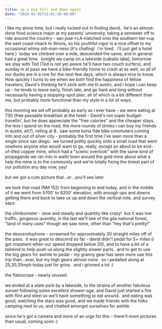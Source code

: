 ```yaml
---
title: up a big hill and down again
date: "2014-03-01T15:01:39-06:00"
---
```

                                    
i like my alone time, but i really lucked out in finding david.  he's an almost-done food science major at my parents' university, taking a semester off to ride around the country - san jose-&gt;LA-&gt;latched onto the southern tier-&gt;up the east coast-&gt;back to illinois, so his youthful vigor is a nice offset to my occasional whiny old-man-ness (it's chafing!  i'm tired.  i'll just get a hotel here.)  today we climbed over a mile, descended the same, and in general had a great time.  tonight we camp on a lakeside (caballo lake), tomorrow we stay with Ted (Ted is not yet aware he'll have two couch surfers), and sunday in el paso we have a bike-friendly home to crash at as well, so all of our ducks are in a row for the next few days, which is always nice to know.  How quickly I turns to we when we both find the happiness of fellow travelers; David's thinking he'll stick with me til austin, and i hope i can keep up - he tends to leave early, finish late, and go hard and long without necessarily having a stopping-spot plan, all of which is a bit different than me, but probably more functional than my style in a lot of ways.<br/><br/>this morning we set off probably as early as i ever have - we were eating at 730 (free passable breakfast at the hotel - David's not super budget-travellin', but he does appreciate the "free calories" and the cheaper stays.  the less i spend on the road, the more rounds of drinks i can buy my friends in austin, eh?), rolling at 8.  saw some bona fide bike commuters coming into and out of silver city - probably the first time i've seen more than a single since san diego.  we turned pretty quickly onto a small road that went nowhere anyone else woudl want to go, really, except an about to be end-of-lifed copper mine, which had a "scenic overlook" with the same kind of propaganda we ran into in waihi town around the gold mine about what a help the mine is to the community and we're totally fixing the tiniest part of our pollution any day now, yay!<br/><br/>but we got a cute picture that...er.. you'll see later.<br/><br/>we took that road (NM 152) from beginning to end today, and in the middle of it we went from 5700' to 8200' elevation, with enough ups and downs getting there and back to take us up and down the vertical mile, and survey says:<br/><br/>the climbometer - slow and steady and quantity like crazy!  but it was low traffic, gorgeous quantity, in the last we'll see of the gila national forest, "land of many uses" though we saw none, other than "hey that's pretty!"<br/><br/>the descendophone - screamed for approximately 30 straight miles off of the pass.  it was great to descend so far - david didn't pedal for 5+ miles (i got impatient when our speed dropped below 20), and to have a bit of a tailwind to help push us along the slightly slower parts.  and to get to use the big gears for awhile to pedal - my granny gear has seen more use this trip than...ever, but my high gears almost none.  so i pedalled along at 25,30,35mph today just for grins.  and i grinned a lot :)<br/><br/>the flatoscope - nearly unused.<br/><br/>we ended at a state park by a lakeside, to the strains of another fabulous sunset following some excellent shower-age, and David just started a fire with flint and steel so we'll have something to eat around.  and eating was good, watching the stars was good, and we made friends with the folks camping next to us, and chatted amongst ourselves for awhile.<br/><br/>since he's got a camera and more of an urge for this - there'll more pictures than usual, coming soon :)</p>
                                
<!--                <span id="timestamp"> March 1st, 2014 3:26pm </span> -->
